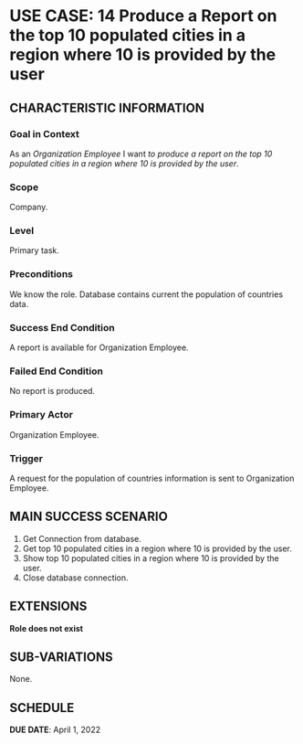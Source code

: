 # USE CASE: 14 Produce a Report on the top 10 populated cities in a region where 10 is provided by the user
## CHARACTERISTIC INFORMATION

### Goal in Context

As an *Organization Employee* I want *to produce a report on the top 10 populated cities in a region where 10 is provided by the user*.

### Scope

Company.

### Level

Primary task.

### Preconditions

We know the role.  Database contains current the population of countries data.

### Success End Condition

A report is available for Organization Employee.

### Failed End Condition

No report is produced.

### Primary Actor

Organization Employee.

### Trigger

A request for the population of countries information is sent to Organization Employee.

## MAIN SUCCESS SCENARIO

1. Get Connection from database.
2. Get top 10 populated cities in a region where 10 is provided by the user.
3. Show top 10 populated cities in a region where 10 is provided by the user.
4. Close database connection.

## EXTENSIONS

**Role does not exist**

## SUB-VARIATIONS

None.

## SCHEDULE

**DUE DATE**: April 1, 2022
